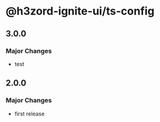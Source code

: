 # @h3zord-ignite-ui/ts-config

## 3.0.0

### Major Changes

- test

## 2.0.0

### Major Changes

- first release
